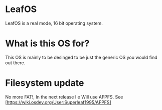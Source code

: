 # LeafOS
LeafOS is a real mode, 16 bit operating system.

# What is this OS for?
This OS is mainly to be desinged to be just the generic OS you would find out there.

# Filesystem update
No more FAT!, In the next release I e
Will use AFPFS. See [https://wiki.osdev.org/User:Superleaf1995/AFPFS]
